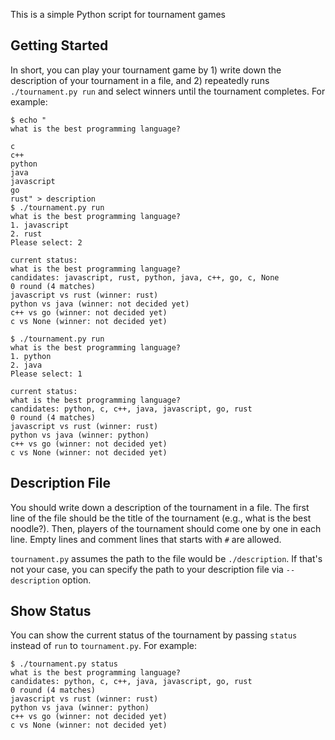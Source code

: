 This is a simple Python script for tournament games

Getting Started
---------------

In short, you can play your tournament game by 1) write down the description of
your tournament in a file, and 2) repeatedly runs `./tournament.py run` and
select winners until the tournament completes.  For example:

    $ echo "
    what is the best programming language?

    c
    c++
    python
    java
    javascript
    go
    rust" > description
    $ ./tournament.py run
    what is the best programming language?
    1. javascript
    2. rust
    Please select: 2

    current status:
    what is the best programming language?
    candidates: javascript, rust, python, java, c++, go, c, None
    0 round (4 matches)
    javascript vs rust (winner: rust)
    python vs java (winner: not decided yet)
    c++ vs go (winner: not decided yet)
    c vs None (winner: not decided yet)

    $ ./tournament.py run
    what is the best programming language?
    1. python
    2. java
    Please select: 1

    current status:
    what is the best programming language?
    candidates: python, c, c++, java, javascript, go, rust
    0 round (4 matches)
    javascript vs rust (winner: rust)
    python vs java (winner: python)
    c++ vs go (winner: not decided yet)
    c vs None (winner: not decided yet)


Description File
----------------

You should write down a description of the tournament in a file.  The first
line of the file should be the title of the tournament (e.g., what is the best
noodle?).  Then, players of the tournament should come one by one in each line.
Empty lines and comment lines that starts with `#` are allowed.

`tournament.py` assumes the path to the file would be `./description`.  If
that's not your case, you can specify the path to your description file via
`--description` option.


Show Status
-----------

You can show the current status of the tournament by passing `status` instead
of `run` to `tournament.py`.  For example:

    $ ./tournament.py status
    what is the best programming language?
    candidates: python, c, c++, java, javascript, go, rust
    0 round (4 matches)
    javascript vs rust (winner: rust)
    python vs java (winner: python)
    c++ vs go (winner: not decided yet)
    c vs None (winner: not decided yet)
